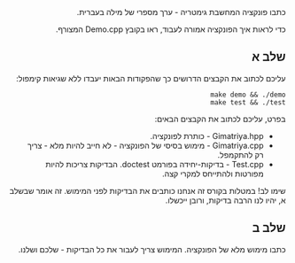 <div dir="rtl" lang="he">
כתבו פונקציה המחשבת גימטריה - ערך מספרי של מילה בעברית.

כדי לראות איך הפונקציה אמורה לעבוד, ראו בקובץ
Demo.cpp
המצורף.

## שלב א

עליכם לכתוב את הקבצים הדרושים כך שהפקודות הבאות יעבדו ללא שגיאות קימפול:

    make demo && ./demo
	make test && ./test

בפרט, עליכם לכתוב את  הקבצים הבאים:

* Gimatriya.hpp - כותרת לפונקציה.
* Gimatriya.cpp - מימוש בסיסי של הפונקציה - לא חייב להיות מלא - צריך רק להתקמפל.
* Test.cpp - בדיקות-יחידה בפורמט doctest. הבדיקות צריכות להיות מפורטות ולהתייחס למקרי קצה.

שימו לב! במטלות בקורס זה אנחנו כותבים את הבדיקות לפני המימוש.
זה אומר שבשלב א, יהיו לנו הרבה בדיקות, ורובן ייכשלו.

## שלב ב 
כתבו מימוש מלא של הפונקציה. המימוש צריך לעבור את כל הבדיקות - שלכם ושלנו.



</div>